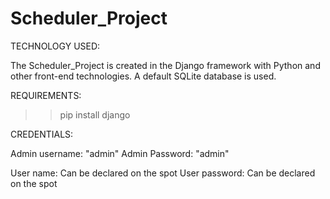 # Scheduler_Project

TECHNOLOGY USED:

The Scheduler_Project is created in the Django framework with Python and other front-end technologies.
A default SQLite database is used.

REQUIREMENTS:

>> pip install django

CREDENTIALS:

Admin username: "admin"
Admin Password: "admin"

User name: Can be declared on the spot
User password: Can be declared on the spot
